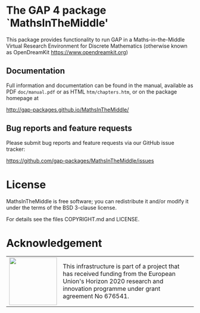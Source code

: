 # The GAP 4 package `MathsInTheMiddle'


This package provides functionality to run GAP in a Maths-in-the-Middle Virtual
Research Environment for Discrete Mathematics (otherwise known as OpenDreamKit
https://www.opendreamkit.org)

## Documentation

Full information and documentation can be found in the manual, available
as PDF `doc/manual.pdf` or as HTML `htm/chapters.htm`, or on the package
homepage at

  <http://gap-packages.github.io/MathsInTheMiddle/>

## Bug reports and feature requests

Please submit bug reports and feature requests via our GitHub issue tracker:

  <https://github.com/gap-packages/MathsInTheMiddle/issues>


# License

MathsInTheMiddle is free software; you can redistribute it and/or modify it under
the terms of the BSD 3-clause license.

For details see the files COPYRIGHT.md and LICENSE.

# Acknowledgement

<table class="none">
<tr>
<td>
  <img src="http://opendreamkit.org/public/logos/Flag_of_Europe.svg" width="128">
</td>
<td>
  This infrastructure is part of a project that has received funding from the
  European Union's Horizon 2020 research and innovation programme under grant
  agreement No 676541.
</td>
</tr>
</table>
